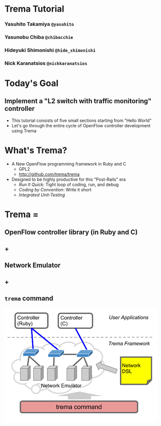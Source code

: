 <!SLIDE title-slide>
# Trema Tutorial ###############################################################

### Yasuhito Takamiya  `@yasuhito`
### Yasunobu Chiba  `@chibacchie`
### Hideyuki Shimonishi  `@hide_shimonishi`
### Nick Karanatsios `@nickkaranatsios`


<!SLIDE small>
# Today's Goal #################################################################

## Implement a "L2 switch with traffic monitoring" controller

* This tutorial consists of five small sections starting from "Hello World"
* Let's go through the entire cycle of OpenFlow controller development using Trema


<!SLIDE small incremental>
# What's Trema? ################################################################

* A New OpenFlow programming framework in Ruby and C
  * GPL2
  * <http://github.com/trema/trema>
* Designed to be highly productive for this "Post-Rails" era
  * <i>Run It Quick</i>: Tight loop of coding, run, and debug
  * <i>Coding by Convention</i>: Write it short
  * <i>Integrated Unit-Testing</i>


<!SLIDE>
# Trema = ######################################################################
## OpenFlow controller library (in Ruby and C)
## +
## Network Emulator
## +
## `trema` command


<!SLIDE center>
![overview](overview.png)
